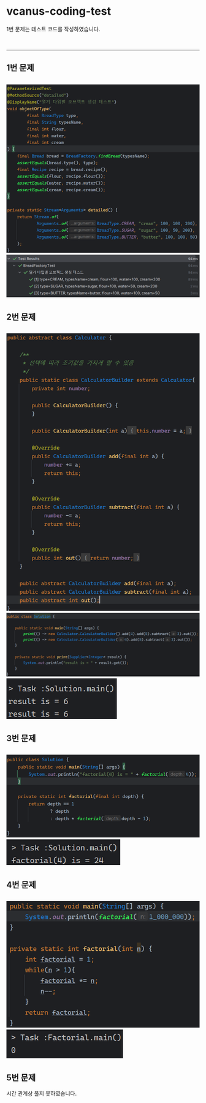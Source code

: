 # vcanus-coding-test

1번 문제는 테스트 코드를 작성하였습니다.   

<br>
  
------
## 1번 문제
![1번 테스트 코드.png](1%EB%B2%88%20%ED%85%8C%EC%8A%A4%ED%8A%B8%20%EC%BD%94%EB%93%9C.png)   
![1번 테스트 코드 실행 결과.png](1%EB%B2%88%20%ED%85%8C%EC%8A%A4%ED%8A%B8%20%EC%BD%94%EB%93%9C%20%EC%8B%A4%ED%96%89%20%EA%B2%B0%EA%B3%BC.png)   
------
## 2번 문제
![2번 코드.png](2%EB%B2%88%20%EC%BD%94%EB%93%9C.png)   
![2번 실행 코드.png](2%EB%B2%88%20%EC%8B%A4%ED%96%89%20%EC%BD%94%EB%93%9C.png)   
![2번 실행 결과.png](2%EB%B2%88%20%EC%8B%A4%ED%96%89%20%EA%B2%B0%EA%B3%BC.png)   
------
## 3번 문제
![3번 코드.png](3%EB%B2%88%20%EC%BD%94%EB%93%9C.png)   
![3번 실행 결과.png](3%EB%B2%88%20%EC%8B%A4%ED%96%89%20%EA%B2%B0%EA%B3%BC.png)   
------
## 4번 문제
![4번 코드.png](4%EB%B2%88%20%EC%BD%94%EB%93%9C.png)   
![4번 실행 결과.png](4%EB%B2%88%20%EC%8B%A4%ED%96%89%20%EA%B2%B0%EA%B3%BC.png)
------
## 5번 문제
시간 관계상 풀지 못하였습니다.